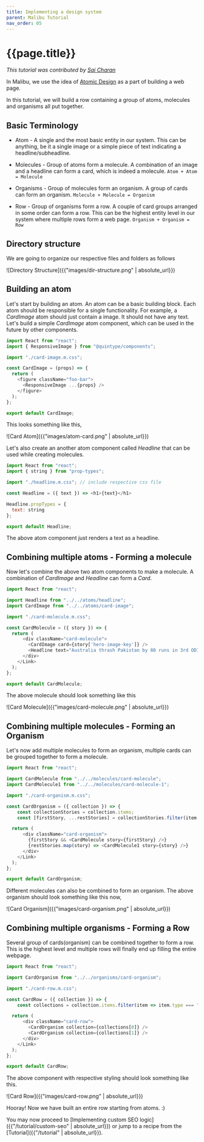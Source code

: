 ```yaml
---
title: Implementing a design system
parent: Malibu Tutorial
nav_order: 05
---
```


# {{page.title}}

*This tutorial was contributed by [Sai Charan](https://twitter.com/saiicharan)*

In Malibu, we use the idea of [Atomic Design](https://bradfrost.com/blog/post/atomic-web-design/) as a part of building a web page.

In this tutorial, we will build a row containing a group of atoms, molecules and organisms all put together.

## Basic Terminology

* Atom - A single and the most basic entity in our system. This can be anything, be it a single image or a simple piece of text indicating a headline/subheadline.

* Molecules - Group of atoms form a molecule. A combination of an image and a headline can form a card, which is indeed a molecule.
`Atom + Atom = Molecule`

* Organisms - Group of molecules form an organism. A group of cards can form an organism.
`Molecule + Molecule = Organism`

* Row - Group of organisms form a row. A couple of card groups arranged in some order can form a row. This can be the highest entity level in our system where multiple rows form a web page.
`Organism + Organism = Row`

## Directory structure

We are going to organize our respective files and folders as follows

![Directory Structure]({{"images/dir-structure.png" | absolute_url}})

## Building an atom

Let's start by building an atom. An atom can be a basic building block. Each atom should be responsible for a single functionality. For example, a *CardImage* atom should just contain a image. It should not have any text. Let's build a simple *CardImage* atom component, which can be used in the future by other components.

```javascript
import React from "react";
import { ResponsiveImage } from "@quintype/components";

import "./card-image.m.css";

const CardImage = (props) => {
  return (
    <figure className="foo-bar">
      <ResponsiveImage ...{props} />
    </figure>
  );
};

export default CardImage;
```

This looks something like this,

![Card Atom]({{"images/atom-card.png" | absolute_url}})

Let's also create an another atom component called *Headline* that can be used while creating molecules.

```javascript
import React from "react";
import { string } from "prop-types";

import "./headline.m.css"; // include respective css file

const Headline = ({ text }) => <h1>{text}</h1>

Headline.propTypes = {
  text: string
};

export default Headline;
```

The above atom component just renders a text as a headline.

## Combining multiple atoms - Forming a molecule

Now let's combine the above two atom components to make a molecule. A combination of *CardImage* and *Headline* can form a *Card*.

```javascript
import React from "react";

import Headline from "../../atoms/headline";
import CardImage from "../../atoms/card-image";

import "./card-molecule.m.css";

const CardMolecule = ({ story }) => {
  return (
      <div className="card-molecule">
        <CardImage card={story['hero-image-key']} />
        <Headline text="Australia thrash Pakistan by 80 runs in 3rd ODI, claim unassailable 3-0 lead." />
      </div>
    </Link>
  );
};

export default CardMolecule;
```

The above molecule should look something like this

![Card Molecule]({{"images/card-molecule.png" | absolute_url}})

## Combining multiple molecules - Forming an Organism

Let's now add multiple molecules to form an organism, multiple cards can be grouped together to form a molecule.

```javascript
import React from "react";

import CardMolecule from "../../molecules/card-molecule";
import CardMolecule1 from "../../molecules/card-molecule-1";

import "./card-organism.m.css";

const CardOrganism = ({ collection }) => {
    const collectionStories = collection.items;
    const [firstStory, ...restStories] = collectionStories.filter(item => item.type === "story");

  return (
      <div className="card-organism">
        {firstStory && <CardMolecule story={firstStory} />}
        {restStories.map(story) => <CardMolecule1 story={story} />}
      </div>
    </Link>
  );
};

export default CardOrganism;
```

Different molecules can also be combined to form an organism. The above organism should look something like this now,

![Card Organism]({{"images/card-organism.png" | absolute_url}})

## Combining multiple organisms - Forming a Row

Several group of cards(organism) can be combined together to form a row. This is the highest level and multiple rows will finally end up filling the entire webpage.

```javascript
import React from "react";

import CardOrganism from "../../organisms/card-organism";

import "./card-row.m.css";

const CardRow = ({ collection }) => {
    const collections = collection.items.filter(item => item.type === "collection");

  return (
      <div className="card-row">
        <CardOrganism collection={collections[0]} />
        <CardOrganism collection={collections[1]} />
      </div>
    </Link>
  );
};

export default CardRow;
```
The above component with respective styling should look something like this.

![Card Row]({{"images/card-row.png" | absolute_url}})

Hooray! Now we have built an entire row starting from atoms. :)

You may now proceed to [Implementing custom SEO logic]({{"/tutorial/custom-seo" | absolute_url}}) or jump to a recipe from the [Tutorial]({{"/tutorial" | absolute_url}}).
